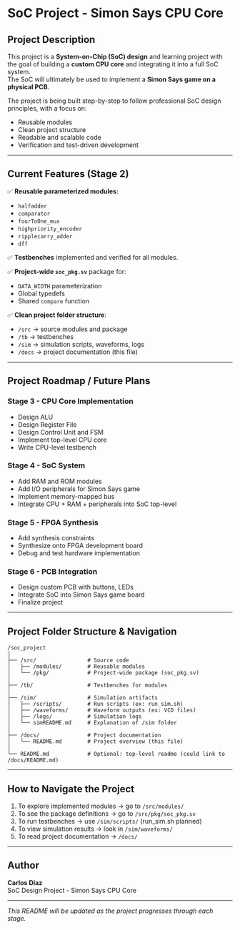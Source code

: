 # SoC Project - Simon Says CPU Core

## Project Description

This project is a **System-on-Chip (SoC) design** and learning project with the goal of building a **custom CPU core** and integrating it into a full SoC system.  
The SoC will ultimately be used to implement a **Simon Says game on a physical PCB**.

The project is being built step-by-step to follow professional SoC design principles, with a focus on:

- Reusable modules
- Clean project structure
- Readable and scalable code
- Verification and test-driven development

---

## Current Features (Stage 2)

✅ **Reusable parameterized modules:**

- `halfadder`  
- `comparator`  
- `fourToOne_mux`  
- `highpriority_encoder`  
- `ripplecarry_adder`  
- `dff`

✅ **Testbenches** implemented and verified for all modules.

✅ **Project-wide `soc_pkg.sv`** package for:

- `DATA_WIDTH` parameterization
- Global typedefs
- Shared `compare` function

✅ **Clean project folder structure**:

- `/src` → source modules and package
- `/tb` → testbenches
- `/sim` → simulation scripts, waveforms, logs
- `/docs` → project documentation (this file)

---

## Project Roadmap / Future Plans

### Stage 3 - CPU Core Implementation

- Design ALU
- Design Register File
- Design Control Unit and FSM
- Implement top-level CPU core
- Write CPU-level testbench

### Stage 4 - SoC System

- Add RAM and ROM modules
- Add I/O peripherals for Simon Says game
- Implement memory-mapped bus
- Integrate CPU + RAM + peripherals into SoC top-level

### Stage 5 - FPGA Synthesis

- Add synthesis constraints
- Synthesize onto FPGA development board
- Debug and test hardware implementation

### Stage 6 - PCB Integration

- Design custom PCB with buttons, LEDs
- Integrate SoC into Simon Says game board
- Finalize project

---

## Project Folder Structure & Navigation

```plaintext
/soc_project
│
├── /src/                # Source code
│   ├── /modules/        # Reusable modules
│   └── /pkg/            # Project-wide package (soc_pkg.sv)
│
├── /tb/                 # Testbenches for modules
│
├── /sim/                # Simulation artifacts
│   ├── /scripts/        # Run scripts (ex: run_sim.sh)
│   ├── /waveforms/      # Waveform outputs (ex: VCD files)
│   ├── /logs/           # Simulation logs
│   └── simREADME.md     # Explanation of /sim folder
│
├── /docs/               # Project documentation
│   └── README.md        # Project overview (this file)
│
└── README.md            # Optional: top-level readme (could link to /docs/README.md)
```

---

## How to Navigate the Project

1. To explore implemented modules → go to `/src/modules/`
2. To see the package definitions → go to `/src/pkg/soc_pkg.sv`
3. To run testbenches → use `/sim/scripts/` (run_sim.sh planned)
4. To view simulation results → look in `/sim/waveforms/`
5. To read project documentation → `/docs/`

---

## Author

**Carlos Diaz**  
SoC Design Project - Simon Says CPU Core

---

*This README will be updated as the project progresses through each stage.*
